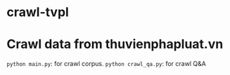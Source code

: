 # crawl-tvpl

# Crawl data from thuvienphapluat.vn
`python main.py`: for crawl corpus.
`python crawl_qa.py`: for crawl Q&A
